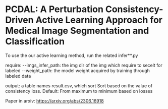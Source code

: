 # PCDAL: A Perturbation Consistency-Driven Active Learning Approach for Medical Image Segmentation and Classification 

To use the our active learning method, run the related infer**.py

require:
--imgs_infer_path: the img dir of the img which require to secelt for labeled
--weight_path: the model weight acquired by training through labeled data

output:
a table names result.csv, which sort Sort based on the value of consistency loss.
Default: From maximum to minimum based on losses

Paper in arxiv:
https://arxiv.org/abs/2306.16918

